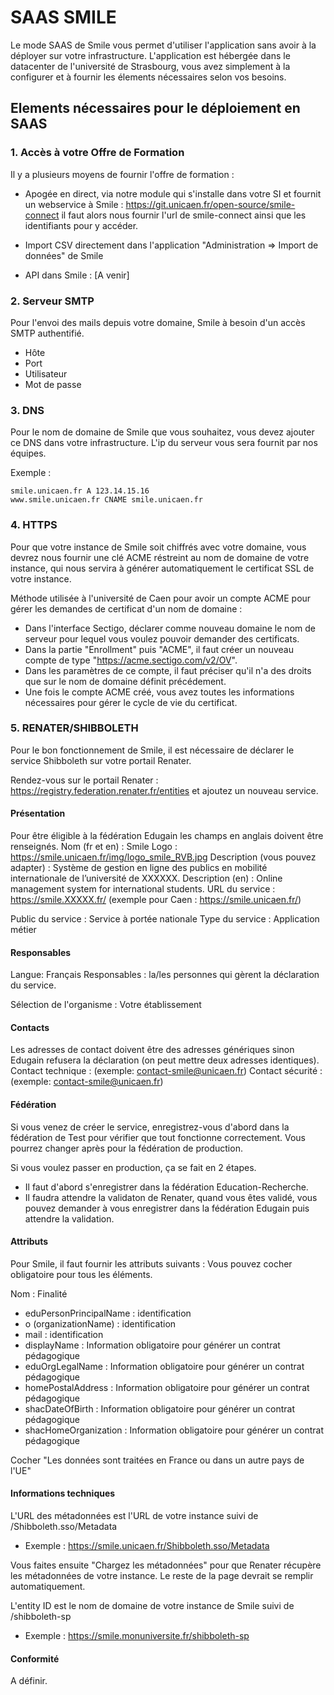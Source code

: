# SAAS SMILE

Le mode SAAS de Smile vous permet d'utiliser l'application sans avoir à la déployer sur votre infrastructure.
 L'application est hébergée dans le datacenter de l'université de Strasbourg, vous avez simplement à la configurer et à fournir les élements nécessaires selon vos besoins.

## Elements nécessaires pour le déploiement en SAAS

### 1. Accès à votre Offre de Formation

Il y a plusieurs moyens de fournir l'offre de formation :

- Apogée en direct, via notre module qui s'installe dans votre SI et fournit un webservice à Smile : https://git.unicaen.fr/open-source/smile-connect il faut alors nous fournir l'url de smile-connect ainsi que les identifiants pour y accéder.


- Import CSV directement dans l'application "Administration => Import de données" de Smile

- API dans Smile : [A venir] 

### 2. Serveur SMTP

Pour l'envoi des mails depuis votre domaine, Smile à besoin d'un accès SMTP authentifié.

- Hôte
- Port
- Utilisateur
- Mot de passe

### 3. DNS

Pour le nom de domaine de Smile que vous souhaitez, vous devez ajouter ce DNS dans votre infrastructure.
L'ip du serveur vous sera fournit par nos équipes.

Exemple : 
```
smile.unicaen.fr A 123.14.15.16
www.smile.unicaen.fr CNAME smile.unicaen.fr
```

### 4. HTTPS

Pour que votre instance de Smile soit
chiffrés avec votre domaine, vous devrez nous fournir 
une clé ACME réstreint au nom de domaine de votre instance, qui nous servira à générer automatiquement le certificat SSL de votre instance.

Méthode utilisée à l'université de Caen pour avoir un compte ACME pour gérer les demandes de certificat d'un nom de domaine :

- Dans l'interface Sectigo, déclarer comme nouveau domaine le nom de serveur pour lequel vous voulez pouvoir demander des certificats.
- Dans la partie "Enrollment" puis "ACME", il faut créer un nouveau compte de type "https://acme.sectigo.com/v2/OV".
- Dans les paramètres de ce compte, il faut préciser qu'il n'a des droits que sur le nom de domaine définit précédement.
- Une fois le compte ACME créé, vous avez toutes les informations nécessaires pour gérer le cycle de vie du certificat.

### 5. RENATER/SHIBBOLETH

Pour le bon fonctionnement de Smile, il est nécessaire de déclarer le service Shibboleth sur votre portail Renater.

Rendez-vous sur le portail Renater : https://registry.federation.renater.fr/entities et ajoutez un nouveau service.

#### Présentation

Pour être éligible à la fédération Edugain les champs en anglais doivent être renseignés.
Nom (fr et en) : Smile
Logo : https://smile.unicaen.fr/img/logo_smile_RVB.jpg
Description (vous pouvez adapter) : Système de gestion en ligne des publics en mobilité internationale de l’université de XXXXXX.
Description (en) : Online management system for international students.
URL du service : https://smile.XXXXX.fr/ (exemple pour Caen : https://smile.unicaen.fr/)

Public du service : Service à portée nationale
Type du service : Application métier

#### Responsables

Langue: Français
Responsables : la/les personnes qui gèrent la déclaration du service.

Sélection de l'organisme : Votre établissement

#### Contacts

Les adresses de contact doivent être des adresses génériques sinon Edugain refusera la déclaration (on peut mettre deux adresses identiques).
Contact technique : (exemple: contact-smile@unicaen.fr)
Contact sécurité : (exemple: contact-smile@unicaen.fr)

#### Fédération

Si vous venez de créer le service, enregistrez-vous d'abord dans la fédération de Test pour vérifier que tout fonctionne correctement. Vous pourrez changer après pour la fédération de production.

Si vous voulez passer en production, ça se fait en 2 étapes.
- Il faut d'abord s'enregistrer dans la fédération Education-Recherche.
- Il faudra attendre la validaton de Renater, quand vous êtes validé, vous pouvez demander à vous enregistrer dans la fédération Edugain puis attendre la validation.

#### Attributs

Pour Smile, il faut fournir les attributs suivants :
Vous pouvez cocher obligatoire pour tous les éléments.

Nom : Finalité
- eduPersonPrincipalName : identification
- o (organizationName) : identification
- mail : identification
- displayName : Information obligatoire pour générer un contrat pédagogique
- eduOrgLegalName : Information obligatoire pour générer un contrat pédagogique
- homePostalAddress : Information obligatoire pour générer un contrat pédagogique
- shacDateOfBirth : Information obligatoire pour générer un contrat pédagogique
- shacHomeOrganization : Information obligatoire pour générer un contrat pédagogique

Cocher "Les données sont traitées en France ou dans un autre pays de l'UE"

#### Informations techniques

L'URL des métadonnées est l'URL de votre instance suivi de /Shibboleth.sso/Metadata
- Exemple : https://smile.unicaen.fr/Shibboleth.sso/Metadata

Vous faites ensuite "Chargez les métadonnées" pour que Renater récupère les métadonnées de votre instance.
Le reste de la page devrait se remplir automatiquement.

L'entity ID est le nom de domaine de votre instance de Smile suivi de /shibboleth-sp
- Exemple : https://smile.monuniversite.fr/shibboleth-sp

#### Conformité

A définir.

